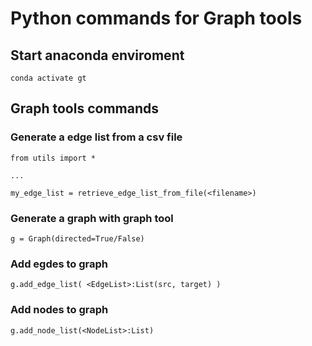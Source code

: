 # Python commands for Graph tools

## Start anaconda enviroment

```
conda activate gt
```

## Graph tools commands

### Generate a edge list from a csv file

```
from utils import *

...

my_edge_list = retrieve_edge_list_from_file(<filename>)
```

### Generate a graph with graph tool

```
g = Graph(directed=True/False)
```

### Add egdes to graph

```
g.add_edge_list( <EdgeList>:List(src, target) )
```

### Add nodes to graph

```
g.add_node_list(<NodeList>:List)
```

